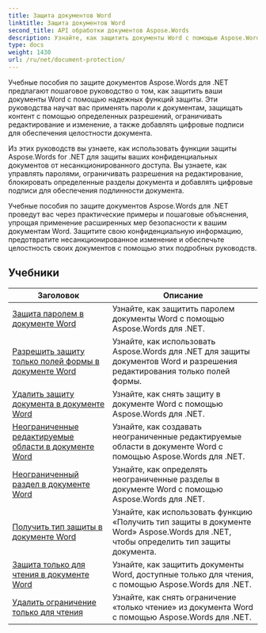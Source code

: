 ```yaml
---
title: Защита документов Word
linktitle: Защита документов Word
second_title: API обработки документов Aspose.Words
description: Узнайте, как защитить документы Word с помощью Aspose.Words для .NET. В учебных пособиях вы познакомитесь с различными методами защиты, такими как блокировка изменений, защита паролем, ограничение доступа к элементам документа и многое другое.
type: docs
weight: 1430
url: /ru/net/document-protection/
---
```

Учебные пособия по защите документов Aspose.Words для .NET предлагают пошаговое руководство о том, как защитить ваши документы Word с помощью надежных функций защиты. Эти руководства научат вас применять пароли к документам, защищать контент с помощью определенных разрешений, ограничивать редактирование и изменение, а также добавлять цифровые подписи для обеспечения целостности документа.

Из этих руководств вы узнаете, как использовать функции защиты Aspose.Words for .NET для защиты ваших конфиденциальных документов от несанкционированного доступа. Вы узнаете, как управлять паролями, ограничивать разрешения на редактирование, блокировать определенные разделы документа и добавлять цифровые подписи для обеспечения подлинности документа.

Учебные пособия по защите документов Aspose.Words для .NET проведут вас через практические примеры и пошаговые объяснения, упрощая применение расширенных мер безопасности к вашим документам Word. Защитите свою конфиденциальную информацию, предотвратите несанкционированное изменение и обеспечьте целостность своих документов с помощью этих подробных руководств.

 ## Учебники
| Заголовок | Описание |
| --- | --- |
| [Защита паролем в документе Word](./password-protection/) | Узнайте, как защитить паролем документы Word с помощью Aspose.Words для .NET. |
| [Разрешить защиту только полей формы в документе Word](./allow-only-form-fields-protect/) | Узнайте, как использовать Aspose.Words для .NET для защиты документов Word и разрешения редактирования только полей формы. |
| [Удалить защиту документа в документе Word](./remove-document-protection/) | Узнайте, как снять защиту в документе Word с помощью Aspose.Words для .NET. |
| [Неограниченные редактируемые области в документе Word](./unrestricted-editable-regions/) | Узнайте, как создавать неограниченные редактируемые области в документе Word с помощью Aspose.Words для .NET. |
| [Неограниченный раздел в документе Word](./unrestricted-section/) | Узнайте, как определять неограниченные разделы в документе Word с помощью Aspose.Words для .NET. |
| [Получить тип защиты в документе Word](./get-protection-type/) | Узнайте, как использовать функцию «Получить тип защиты в документе Word» Aspose.Words для .NET, чтобы определить тип защиты документа. |
| [Защита только для чтения в документе Word](./read-only-protection/) | Узнайте, как защитить документы Word, доступные только для чтения, с помощью Aspose.Words для .NET. |
| [Удалить ограничение только для чтения](./remove-read-only-restriction/) | Узнайте, как снять ограничение «только чтение» из документа Word с помощью Aspose.Words для .NET. |